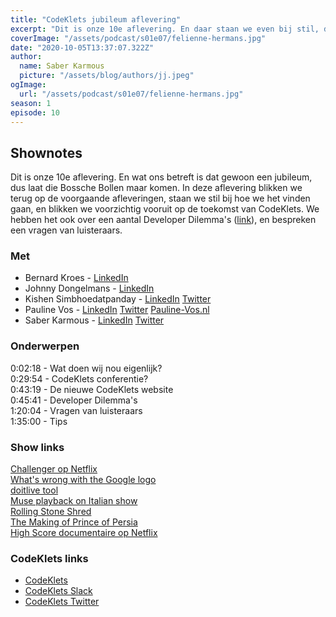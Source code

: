 ```yaml
---
title: "CodeKlets jubileum aflevering"
excerpt: "Dit is onze 10e aflevering. En daar staan we even bij stil, door terug te blikken op voorgaande afleveringen, en voorzichtig vooruit te kijken."
coverImage: "/assets/podcast/s01e07/felienne-hermans.jpg"
date: "2020-10-05T13:37:07.322Z"
author:
  name: Saber Karmous
  picture: "/assets/blog/authors/jj.jpeg"
ogImage:
  url: "/assets/podcast/s01e07/felienne-hermans.jpg"
season: 1
episode: 10
---
```


## Shownotes

Dit is onze 10e aflevering. En wat ons betreft is dat gewoon een jubileum, dus laat die Bossche Bollen maar komen. In deze aflevering blikken we terug op de voorgaande afleveringen, staan we stil bij hoe we het vinden gaan, en blikken we voorzichtig vooruit op de toekomst van CodeKlets. We hebben het ook over een aantal Developer Dilemma's ([link](https://developerdilemmas.com)), en bespreken een vragen van luisteraars.

### Met

- Bernard Kroes - [LinkedIn](https://www.linkedin.com/in/bernard-kroes-5050a82/)
- Johnny Dongelmans - [LinkedIn](https://www.linkedin.com/in/johnnydongelmans/)
- Kishen Simbhoedatpanday - [LinkedIn](https://www.linkedin.com/in/kishensimbhoedatpanday/) [Twitter](https://twitter.com/kishenpanday)
- Pauline Vos - [LinkedIn](https://www.linkedin.com/in/paulinepvos/) [Twitter](https://twitter.com/vanamerongen) [Pauline-Vos.nl](https://www.pauline-vos.nl)
- Saber Karmous - [LinkedIn](https://www.linkedin.com/in/saberkarmous/) [Twitter](https://twitter.com/sdotone)

### Onderwerpen

 0:02:18 - Wat doen wij nou eigenlijk?  
 0:29:54 - CodeKlets conferentie?  
 0:43:19 - De nieuwe CodeKlets website  
 0:45:41 - Developer Dilemma's  
 1:20:04 - Vragen van luisteraars  
 1:35:00 - Tips  

### Show links

[Challenger op Netflix](https://www.netflix.com/nl-en/title/81012137)  
[What's wrong with the Google logo](https://youtu.be/hV8hOLOC_Hk)  
[doitlive tool](https://github.com/sloria/doitlive)  
[Muse playback on Italian show](https://youtu.be/U7LT3FtPtbc)  
[Rolling Stone Shred](https://www.youtube.com/watch?v=BhSVr70W-fA)  
[The Making of Prince of Persia](https://www.jordanmechner.com/store/the-making-of-prince-of-persia/)  
[High Score documentaire op Netflix](https://www.netflix.com/nl-en/title/81019087)

### CodeKlets links

- [CodeKlets](https://codeklets.nl)
- [CodeKlets Slack](https://join.slack.com/t/codeklets/shared_invite/enQtNzQ4MTI4MTMxNzY2LWYzNTk0NzE1YzdkNDczYTg1MDBjZDIyZjkzMThmYTBkZTY3ZTBhNDYyOGY4OWQxZGExM2Q5NzA2ZDM0NGY1ZGM)
- [CodeKlets Twitter](https://twitter.com/codeklets)
